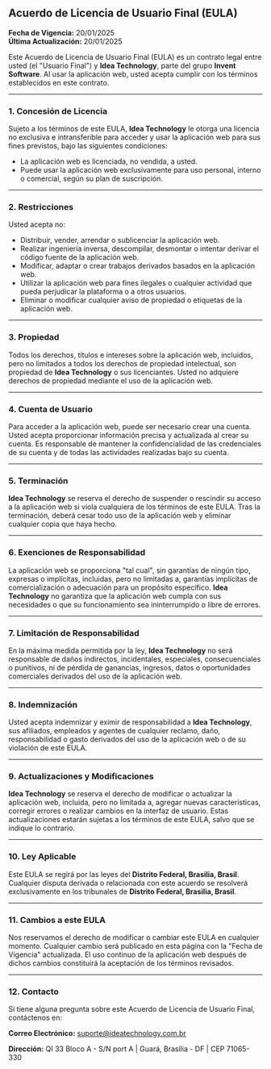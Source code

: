 ## **Acuerdo de Licencia de Usuario Final (EULA)**

**Fecha de Vigencia:** 20/01/2025  
**Última Actualización:** 20/01/2025

Este Acuerdo de Licencia de Usuario Final (EULA) es un contrato legal entre usted (el "Usuario Final") y **Idea Technology**, parte del grupo **Invent Software**. Al usar la aplicación web, usted acepta cumplir con los términos establecidos en este contrato.

---

### **1. Concesión de Licencia**
Sujeto a los términos de este EULA, **Idea Technology** le otorga una licencia no exclusiva e intransferible para acceder y usar la aplicación web para sus fines previstos, bajo las siguientes condiciones:
- La aplicación web es licenciada, no vendida, a usted.
- Puede usar la aplicación web exclusivamente para uso personal, interno o comercial, según su plan de suscripción.

---

### **2. Restricciones**
Usted acepta no:
- Distribuir, vender, arrendar o sublicenciar la aplicación web.
- Realizar ingeniería inversa, descompilar, desmontar o intentar derivar el código fuente de la aplicación web.
- Modificar, adaptar o crear trabajos derivados basados en la aplicación web.
- Utilizar la aplicación web para fines ilegales o cualquier actividad que pueda perjudicar la plataforma o a otros usuarios.
- Eliminar o modificar cualquier aviso de propiedad o etiquetas de la aplicación web.

---

### **3. Propiedad**
Todos los derechos, títulos e intereses sobre la aplicación web, incluidos, pero no limitados a todos los derechos de propiedad intelectual, son propiedad de **Idea Technology** o sus licenciantes. Usted no adquiere derechos de propiedad mediante el uso de la aplicación web.

---

### **4. Cuenta de Usuario**
Para acceder a la aplicación web, puede ser necesario crear una cuenta. Usted acepta proporcionar información precisa y actualizada al crear su cuenta. Es responsable de mantener la confidencialidad de las credenciales de su cuenta y de todas las actividades realizadas bajo su cuenta.

---

### **5. Terminación**
**Idea Technology** se reserva el derecho de suspender o rescindir su acceso a la aplicación web si viola cualquiera de los términos de este EULA. Tras la terminación, deberá cesar todo uso de la aplicación web y eliminar cualquier copia que haya hecho.

---

### **6. Exenciones de Responsabilidad**
La aplicación web se proporciona "tal cual", sin garantías de ningún tipo, expresas o implícitas, incluidas, pero no limitadas a, garantías implícitas de comercialización o adecuación para un propósito específico. **Idea Technology** no garantiza que la aplicación web cumpla con sus necesidades o que su funcionamiento sea ininterrumpido o libre de errores.

---

### **7. Limitación de Responsabilidad**
En la máxima medida permitida por la ley, **Idea Technology** no será responsable de daños indirectos, incidentales, especiales, consecuenciales o punitivos, ni de pérdida de ganancias, ingresos, datos o oportunidades comerciales derivados del uso de la aplicación web.

---

### **8. Indemnización**
Usted acepta indemnizar y eximir de responsabilidad a **Idea Technology**, sus afiliados, empleados y agentes de cualquier reclamo, daño, responsabilidad o gasto derivados del uso de la aplicación web o de su violación de este EULA.

---

### **9. Actualizaciones y Modificaciones**
**Idea Technology** se reserva el derecho de modificar o actualizar la aplicación web, incluida, pero no limitada a, agregar nuevas características, corregir errores o realizar cambios en la interfaz de usuario. Estas actualizaciones estarán sujetas a los términos de este EULA, salvo que se indique lo contrario.

---

### **10. Ley Aplicable**
Este EULA se regirá por las leyes del **Distrito Federal, Brasilia, Brasil**. Cualquier disputa derivada o relacionada con este acuerdo se resolverá exclusivamente en los tribunales de **Distrito Federal, Brasilia, Brasil**.

---

### **11. Cambios a este EULA**
Nos reservamos el derecho de modificar o cambiar este EULA en cualquier momento. Cualquier cambio será publicado en esta página con la "Fecha de Vigencia" actualizada. El uso continuo de la aplicación web después de dichos cambios constituirá la aceptación de los términos revisados.

---

### **12. Contacto**
Si tiene alguna pregunta sobre este Acuerdo de Licencia de Usuario Final, contáctenos en:

**Correo Electrónico:** suporte@ideatechnology.com.br  

**Dirección:** QI 33 Bloco A - S/N port A | Guará, Brasília - DF | CEP 71065-330  
